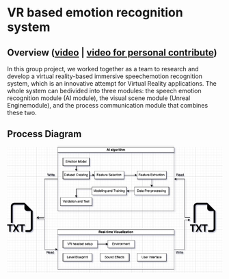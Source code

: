 # VR based emotion recognition system 

## Overview ([video](https://youtu.be/sESbvDa2bjo) | [video for personal contribute](https://youtu.be/IIWplrW0tFM))
In this group project, we worked together as a team to research and develop a virtual reality-based immersive speechemotion recognition system, which is an innovative attempt for Virtual Reality applications. The whole system can bedivided into three modules: the speech emotion recognition module (AI module), the visual scene module (Unreal Enginemodule), and the process communication module that combines these two.  

## Process Diagram
![](/GroupProject.jpg)
